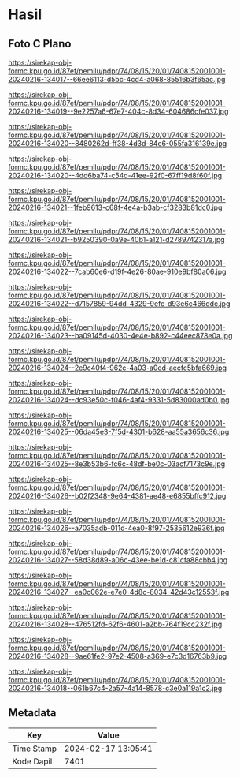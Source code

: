 # Hasil

## Foto C Plano

https://sirekap-obj-formc.kpu.go.id/87ef/pemilu/pdpr/74/08/15/20/01/7408152001001-20240216-134017--66ee6113-d5bc-4cd4-a068-85516b3f65ac.jpg

https://sirekap-obj-formc.kpu.go.id/87ef/pemilu/pdpr/74/08/15/20/01/7408152001001-20240216-134019--9e2257a6-67e7-404c-8d34-604686cfe037.jpg

https://sirekap-obj-formc.kpu.go.id/87ef/pemilu/pdpr/74/08/15/20/01/7408152001001-20240216-134020--8480262d-ff38-4d3d-84c6-055fa316139e.jpg

https://sirekap-obj-formc.kpu.go.id/87ef/pemilu/pdpr/74/08/15/20/01/7408152001001-20240216-134020--4dd6ba74-c54d-41ee-92f0-67ff19d8f60f.jpg

https://sirekap-obj-formc.kpu.go.id/87ef/pemilu/pdpr/74/08/15/20/01/7408152001001-20240216-134021--1feb9613-c68f-4e4a-b3ab-cf3283b81dc0.jpg

https://sirekap-obj-formc.kpu.go.id/87ef/pemilu/pdpr/74/08/15/20/01/7408152001001-20240216-134021--b9250390-0a9e-40b1-a121-d2789742317a.jpg

https://sirekap-obj-formc.kpu.go.id/87ef/pemilu/pdpr/74/08/15/20/01/7408152001001-20240216-134022--7cab60e6-d19f-4e26-80ae-910e9bf80a06.jpg

https://sirekap-obj-formc.kpu.go.id/87ef/pemilu/pdpr/74/08/15/20/01/7408152001001-20240216-134022--d7157859-94dd-4329-9efc-d93e6c466ddc.jpg

https://sirekap-obj-formc.kpu.go.id/87ef/pemilu/pdpr/74/08/15/20/01/7408152001001-20240216-134023--ba09145d-4030-4e4e-b892-c44eec878e0a.jpg

https://sirekap-obj-formc.kpu.go.id/87ef/pemilu/pdpr/74/08/15/20/01/7408152001001-20240216-134024--2e9c40f4-962c-4a03-a0ed-aecfc5bfa669.jpg

https://sirekap-obj-formc.kpu.go.id/87ef/pemilu/pdpr/74/08/15/20/01/7408152001001-20240216-134024--dc93e50c-f046-4af4-9331-5d83000ad0b0.jpg

https://sirekap-obj-formc.kpu.go.id/87ef/pemilu/pdpr/74/08/15/20/01/7408152001001-20240216-134025--06da45e3-7f5d-4301-b628-aa55a3656c36.jpg

https://sirekap-obj-formc.kpu.go.id/87ef/pemilu/pdpr/74/08/15/20/01/7408152001001-20240216-134025--8e3b53b6-fc6c-48df-be0c-03acf7173c9e.jpg

https://sirekap-obj-formc.kpu.go.id/87ef/pemilu/pdpr/74/08/15/20/01/7408152001001-20240216-134026--b02f2348-9e64-4381-ae48-e6855bffc912.jpg

https://sirekap-obj-formc.kpu.go.id/87ef/pemilu/pdpr/74/08/15/20/01/7408152001001-20240216-134026--a7035adb-011d-4ea0-8f97-2535612e936f.jpg

https://sirekap-obj-formc.kpu.go.id/87ef/pemilu/pdpr/74/08/15/20/01/7408152001001-20240216-134027--58d38d89-a06c-43ee-be1d-c81cfa88cbb4.jpg

https://sirekap-obj-formc.kpu.go.id/87ef/pemilu/pdpr/74/08/15/20/01/7408152001001-20240216-134027--ea0c062e-e7e0-4d8c-8034-42d43c12553f.jpg

https://sirekap-obj-formc.kpu.go.id/87ef/pemilu/pdpr/74/08/15/20/01/7408152001001-20240216-134028--476512fd-62f6-4601-a2bb-764f19cc232f.jpg

https://sirekap-obj-formc.kpu.go.id/87ef/pemilu/pdpr/74/08/15/20/01/7408152001001-20240216-134028--9ae61fe2-97e2-4508-a369-e7c3d16763b9.jpg

https://sirekap-obj-formc.kpu.go.id/87ef/pemilu/pdpr/74/08/15/20/01/7408152001001-20240216-134018--061b67c4-2a57-4a14-8578-c3e0a119a1c2.jpg


## Metadata

| Key        | Value               |
| ---------- | ------------------- |
| Time Stamp | 2024-02-17 13:05:41 |
| Kode Dapil | 7401                |



